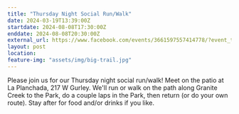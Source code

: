 ```yaml
---
title: "Thursday Night Social Run/Walk"
date: 2024-03-19T13:39:00Z
startdate: 2024-08-08T17:30:00Z
enddate: 2024-08-08T20:30:00Z
external_url: https://www.facebook.com/events/3661597557414778/?event_time_id=3661597640748103
layout: post
location: 
feature-img: "assets/img/big-trail.jpg"
---
```


Please join us for our Thursday night social run/walk! Meet on the patio at La Planchada, 217 W Gurley.  We'll run or walk on the path along Granite Creek to the Park, do a couple laps in the Park, then return (or do your own route).  Stay after for food and/or drinks if you like.<br>
  <br>
  
